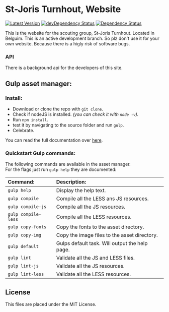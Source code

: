 St-Joris Turnhout, Website
===============================
[![Latest Version](https://img.shields.io/github/tag/Tjoosten/sijot-1.svg?style=flat&label=release)](https://github.com/tjoosten/sijot-1/tags)
[![devDependency Status](https://david-dm.org/tjoosten/sijot-1/dev-status.svg)](https://david-dm.org/tjoosten/sijot-1#info=devDependencies)
[![Dependency Status](https://david-dm.org/tjoosten/sijot-1.svg)](https://david-dm.org/tjoosten/sijot-1)

This is the website for the scouting group, St-Joris Turnhout. Located in Belguim.
This is an active development branch. So plz don't use it for your own website. Because there is a
higly risk of software bugs.


### API

There is a background api for the developers of this site. 

## Gulp asset manager:

### Install:

- Download or clone the repo with `git clone`.
- Check if nodeJS is installed. *(you can check it with `node -v`).*
- Run `npm install`.
- test it by navigating to the source folder and run `gulp`.
- Celebrate.

You can read the full documentation over [here]().

### Quickstart Gulp commands:

The following commands are available in the asset manager. <br>
For the flags just run `gulp help` they are documented:

| Command:             | Description:                                    |
| :------------------- | :---------------------------------------------- |
| `gulp help`          | Display the help text.                          |
| `gulp compile`       | Compile all the LESS ans JS resources.          |
| `gulp compile-js`    | Compile all the JS resources.                   |
| `gulp compile-less`  | Compile all the LESS resources.                 |
| `gulp copy-fonts`    | Copy the fonts to the asset directory.          |
| `gulp copy-img`      | Copy the image files to the asset directory.    |
| `gulp default`       | Gulps default task. Will output the help page.  |
| `gulp lint`          | Validate all the JS and LESS files.             |
| `gulp lint-js`       | Validate all the JS resources.                  |
| `gulp lint-less`     | Validate all the LESS resources.                |

## License
This files are placed under the MIT License.
